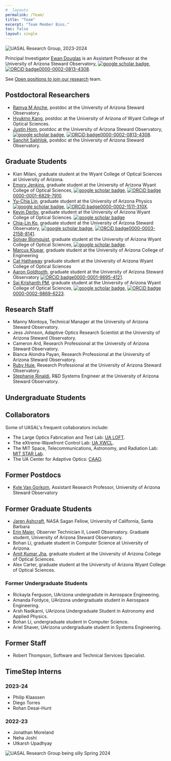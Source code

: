 ```yaml
---
# _layouts
permalink: /Team/
title: "Team"
excerpt: "Team Member Bios."
toc: false
layout: single
---
```


![UASAL Research Group, 2023-2024](/assets/group_photo-1.jpg)

Principal Investigator [Ewan Douglas](https://www.as.arizona.edu/people/faculty/ewan-douglas) is an Assistant Professor at the University of Arizona Steward Observatory, [![google scholar badge](https://img.shields.io/badge/Google%20Scholar-4285F4?style=for-the-badge&logo=google-scholar&logoColor=white)](https://scholar.google.com/citations?hl=en&user=-mwPSu8AAAAJ&view_op=list_works&sortby=pubdate), [![ORCiD badge](https://info.orcid.org/wp-content/uploads/2019/11/orcid_16x16.png)0000-0002-0813-4308](https://orcid.org/0000-0002-0813-4308).

See [Open positions to join our research](join.md) team.

## Postdoctoral Researchers
- [Ramya M Anche](https://www.linkedin.com/in/ramyamanjunath/), postdoc at the University of Arizona Steward Observatory.
- [Hyukmo Kang](https://scholar.google.com/citations?user=8-L3CegAAAAJ&hl=en), postdoc at the University of Arizona of Wyant College of Optical Sciences.
- [Justin Hom](https://www.linkedin.com/in/justin-hom-566317110), postdoc at the University of Arizona Steward Observatory, [![google scholar badge](https://img.shields.io/badge/Google%20Scholar-4285F4?style=for-the-badge&logo=google-scholar&logoColor=white)](https://scholar.google.com/citations?view_op=list_works&hl=en&user=MNv4whMAAAAJ), [![ORCiD badge](https://info.orcid.org/wp-content/uploads/2019/11/orcid_16x16.png)0000-0002-0813-4308](https://orcid.org/0000-0001-9994-2142).
- [Sanchit Sabhlok](https://orcid.org/0000-0002-8780-8226), postdoc at the University of Arizona Steward Observatory. 

## Graduate Students
- Kian Milani, graduate student at the Wyant College of Optical Sciences at University of Arizona.
- [Emory Jenkins](https://www.linkedin.com/in/emory-jenkins/), graduate student at the University of Arizona Wyant College of Optical Sciences, [![google scholar badge](https://img.shields.io/badge/Google%20Scholar-4285F4?style=for-the-badge&logo=google-scholar&logoColor=white)](https://scholar.google.com/citations?user=0Gs1L98AAAAJ&hl=en), [![ORCiD badge](https://info.orcid.org/wp-content/uploads/2019/11/orcid_16x16.png)0000-0001-6829-7910](https://orcid.org/0000-0001-6829-7910).
- [Yu-Chia Lin](https://dreamjade.github.io/yuchia/), graduate student at the University of Arizona Physics  [![google scholar badge](https://img.shields.io/badge/Google%20Scholar-4285F4?style=for-the-badge&logo=google-scholar&logoColor=white)](https://scholar.google.com/citations?user=uLe1uIsAAAAJ), [![ORCiD badge](https://info.orcid.org/wp-content/uploads/2019/11/orcid_16x16.png)0000-0002-1511-310X](https://orcid.org/0000-0002-1511-310X).
- [Kevin Derby](https://www.linkedin.com/in/derbyk/), graduate student at the University of Arizona Wyant College of Optical Sciences. [![google scholar badge](https://img.shields.io/badge/Google%20Scholar-4285F4?style=for-the-badge&logo=google-scholar&logoColor=white)](https://scholar.google.com/citations?user=Rtl6n80AAAAJ&hl=en&oi=ao)
- [Chia-Lin Ko](https://www.linkedin.com/in/chialinko/), graduate student at the University of Arizona Steward Observatory, [![google scholar badge](https://img.shields.io/badge/Google%20Scholar-4285F4?style=for-the-badge&logo=google-scholar&logoColor=white)](https://scholar.google.com/citations?user=unD0fd8AAAAJ&hl=en), [![ORCiD badge](https://info.orcid.org/wp-content/uploads/2019/11/orcid_16x16.png)0000-0003-2158-8141](https://orcid.org/0000-0003-2158-8141).
- [Solvay Blomquist](https://www.linkedin.com/in/solvay-blomquist-66b9231a6/), graduate student at the University of Arizona Wyant College of Optical Sciences, [![google scholar badge](https://img.shields.io/badge/Google%20Scholar-4285F4?style=for-the-badge&logo=google-scholar&logoColor=white)](https://scholar.google.com/citations?user=lB3LNXAAAAAJ&hl=en&oi=ao).
- [Marcus Klupar](https://www.linkedin.com/in/marcus-klupar-0937b7226/), graduate student at the University of Arizona College of Engineering
- [Cat Hathaway](https://www.linkedin.com/in/cathathaway?utm_source=share&utm_campaign=share_via&utm_content=profile&utm_medium=ios_app/) graduate student at the University of Arizona Wyant College of Optical Sciences
- [Aaron Goldtooth](https://www.linkedin.com/in/aaron-goldtooth/), graduate student at the University of Arizona Steward Observatory [![ORCiD badge](https://info.orcid.org/wp-content/uploads/2019/11/orcid_16x16.png)0000-0001-9695-4121](https://orcid.org/0000-0001-9695-4121).
- [Sai Krishanth PM](https://www.linkedin.com/in/sai-krishanth-pulikesi-mannan-30609872/), graduate student at the University of Arizona Wyant College of Optical Sciences, [![google scholar badge](https://img.shields.io/badge/Google%20Scholar-4285F4?style=for-the-badge&logo=google-scholar&logoColor=white)](https://scholar.google.com/citations?user=CTJFXX8AAAAJ&hl=en&oi=sra), [![ORCiD badge](https://info.orcid.org/wp-content/uploads/2019/11/orcid_16x16.png)0000-0002-9869-6223](https://orcid.org/0000-0002-9869-6223).
  
## Research Staff
- Manny Montoya, Technical Manager at the University of Arizona Steward Observatory.
- Jess Johnson, Adaptive Optics Research Scientist at the University of Arizona Steward Observatory.
- Cameron Ard, Research Professional at the University of Arizona Steward Observatory.
- Bianca Alondra Payan, Research Professional at the University of Arizona Steward Observatory.
- [Ruby Huie](https://www.linkedin.com/in/rubyhuie/), Research Professional at the University of Arizona Steward Observatory.
- [Stephanie Rinaldi](https://www.linkedin.com/in/stephanie-rinaldi-20013/), R&D Systems Engineer at the University of Arizona Steward Observatory.

## Undergraduate Students


## Collaborators 

Some of UASAL's frequent collaborators include: 

- The Large Optics Fabrication and Test Lab: [UA LOFT](http://www.loft.optics.arizona.edu/).
- The eXtreme-Wavefront Control Lab: [UA XWCL](https://xwcl.science).
- The MIT Space, Telecommunications, Astronomy, and Radiation Lab: [MIT STAR Lab](http://starlab.mit.edu/).
- The UA Center for Adaptive Optics: [CAAO](https://www.as.arizona.edu/CAAO).


## Former Postdocs
- [Kyle Van Gorkom](https://kvangorkom.github.io/), Assistant Research Professor, University of Arizona Steward Observatory

## Former Graduate Students
- [Jaren Ashcraft](https://jashcraf.github.io/), NASA Sagan Fellow, University of California, Santa Barbara
- [Erin Maier](https://www.linkedin.com/in/erinmaier/), Observer Technician II, Lowell Observatory. Graduate student, University of Arizona Steward Observatory.
- Bohan Li, graduate student in Computer Science at University of Arizona.
- [Amit Kumar Jha](https://www.linkedin.com/in/amit-kumar-jha-79b8a6110/), graduate student at the University of Arizona College of Optical Sciences.
- Alex Carter, graduate student at the University of Arizona Wyant College of Optical Sciences.


### Former Undergraduate Students
- Rickayla Ferguson, UArizona undergradute in Aerospace Engineering.
- Amanda Fordyce, UArizona undergraduate student in Aerospace Engineering.
- Arsh Nadkarni, UArizona Undergraduate Student in Astronomy and Applied Physics.
- Bohan Li, undergraduate student in Computer Science.
- Ariel Shaver, UArizona undergraduate student in Systems Engineering.

## Former Staff
- Robert Thompson, Software and Technical Services Specialist.


## TimeStep Interns

### 2023-24
- Philip Klaassen
- Diego Torres
- Rohan Desai-Hunt
### 2022-23
- Jonathan Moreland
- Neha Joshi
- Utkarsh Upadhyay

![UASAL Research Group being silly Spring 2024](/assets/group_photo-2.jpg)
